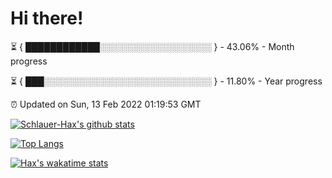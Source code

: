# Hi there!

⏳ { ████████████░░░░░░░░░░░░░░░░░░ } - 43.06% - Month progress

⏳ { ███░░░░░░░░░░░░░░░░░░░░░░░░░░░ } - 11.80% - Year progress

⏰ Updated on Sun, 13 Feb 2022 01:19:53 GMT


[![Schlauer-Hax's github stats](https://github-readme-stats.vercel.app/api?username=Schlauer-Hax&show_icons=true&theme=dark&count_private=true)](https://github.com/Schlauer-Hax)


[![Top Langs](https://github-readme-stats.vercel.app/api/top-langs/?username=Schlauer-Hax&layout=compact&theme=dark)](https://github.com/Schlauer-Hax?tab=repositories)


[![Hax's wakatime stats](https://github-readme-stats.vercel.app/api/wakatime?username=Hax&theme=dark)](https://wakatime.com/@Hax)

